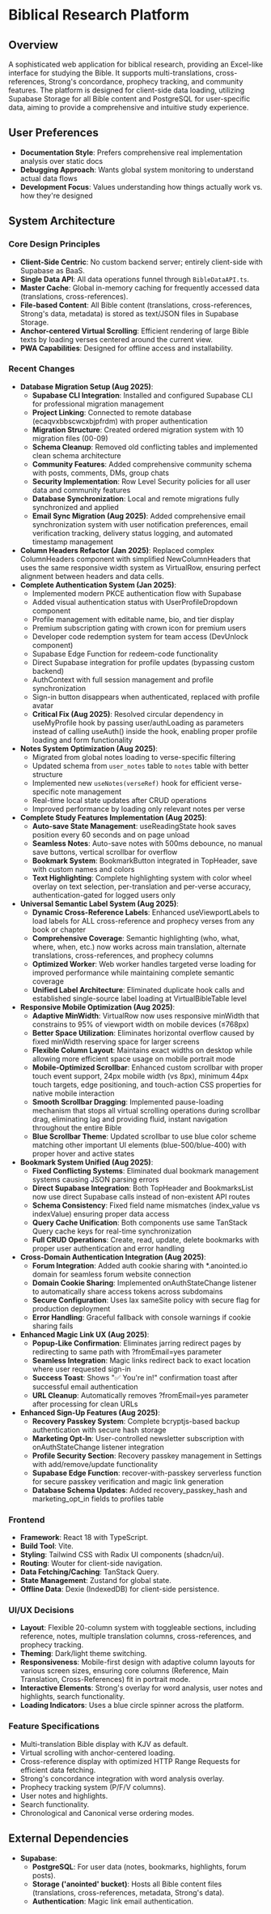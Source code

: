 # Biblical Research Platform

## Overview
A sophisticated web application for biblical research, providing an Excel-like interface for studying the Bible. It supports multi-translations, cross-references, Strong's concordance, prophecy tracking, and community features. The platform is designed for client-side data loading, utilizing Supabase Storage for all Bible content and PostgreSQL for user-specific data, aiming to provide a comprehensive and intuitive study experience.

## User Preferences
- **Documentation Style**: Prefers comprehensive real implementation analysis over static docs
- **Debugging Approach**: Wants global system monitoring to understand actual data flows
- **Development Focus**: Values understanding how things actually work vs. how they're designed

## System Architecture

### Core Design Principles
- **Client-Side Centric**: No custom backend server; entirely client-side with Supabase as BaaS.
- **Single Data API**: All data operations funnel through `BibleDataAPI.ts`.
- **Master Cache**: Global in-memory caching for frequently accessed data (translations, cross-references).
- **File-based Content**: All Bible content (translations, cross-references, Strong's data, metadata) is stored as text/JSON files in Supabase Storage.
- **Anchor-centered Virtual Scrolling**: Efficient rendering of large Bible texts by loading verses centered around the current view.
- **PWA Capabilities**: Designed for offline access and installability.

### Recent Changes
- **Database Migration Setup (Aug 2025)**:
  - **Supabase CLI Integration**: Installed and configured Supabase CLI for professional migration management
  - **Project Linking**: Connected to remote database (ecaqvxbbscwcxbjpfrdm) with proper authentication
  - **Migration Structure**: Created ordered migration system with 10 migration files (00-09)
  - **Schema Cleanup**: Removed old conflicting tables and implemented clean schema architecture
  - **Community Features**: Added comprehensive community schema with posts, comments, DMs, group chats
  - **Security Implementation**: Row Level Security policies for all user data and community features
  - **Database Synchronization**: Local and remote migrations fully synchronized and applied
  - **Email Sync Migration (Aug 2025)**: Added comprehensive email synchronization system with user notification preferences, email verification tracking, delivery status logging, and automated timestamp management
- **Column Headers Refactor (Jan 2025)**: Replaced complex ColumnHeaders component with simplified NewColumnHeaders that uses the same responsive width system as VirtualRow, ensuring perfect alignment between headers and data cells.
- **Complete Authentication System (Jan 2025)**: 
  - Implemented modern PKCE authentication flow with Supabase
  - Added visual authentication status with UserProfileDropdown component
  - Profile management with editable name, bio, and tier display
  - Premium subscription gating with crown icon for premium users
  - Developer code redemption system for team access (DevUnlock component)
  - Supabase Edge Function for redeem-code functionality
  - Direct Supabase integration for profile updates (bypassing custom backend)
  - AuthContext with full session management and profile synchronization
  - Sign-in button disappears when authenticated, replaced with profile avatar
  - **Critical Fix (Aug 2025)**: Resolved circular dependency in useMyProfile hook by passing user/authLoading as parameters instead of calling useAuth() inside the hook, enabling proper profile loading and form functionality
- **Notes System Optimization (Aug 2025)**:
  - Migrated from global notes loading to verse-specific filtering
  - Updated schema from `user_notes` table to `notes` table with better structure
  - Implemented new `useNotes(verseRef)` hook for efficient verse-specific note management
  - Real-time local state updates after CRUD operations
  - Improved performance by loading only relevant notes per verse
- **Complete Study Features Implementation (Aug 2025)**:
  - **Auto-save State Management**: useReadingState hook saves position every 60 seconds and on page unload
  - **Seamless Notes**: Auto-save notes with 500ms debounce, no manual save buttons, vertical scrollbar for overflow
  - **Bookmark System**: BookmarkButton integrated in TopHeader, save with custom names and colors
  - **Text Highlighting**: Complete highlighting system with color wheel overlay on text selection, per-translation and per-verse accuracy, authentication-gated for logged users only
- **Universal Semantic Label System (Aug 2025)**:
  - **Dynamic Cross-Reference Labels**: Enhanced useViewportLabels to load labels for ALL cross-reference and prophecy verses from any book or chapter
  - **Comprehensive Coverage**: Semantic highlighting (who, what, where, when, etc.) now works across main translation, alternate translations, cross-references, and prophecy columns
  - **Optimized Worker**: Web worker handles targeted verse loading for improved performance while maintaining complete semantic coverage
  - **Unified Label Architecture**: Eliminated duplicate hook calls and established single-source label loading at VirtualBibleTable level
- **Responsive Mobile Optimization (Aug 2025)**:
  - **Adaptive MinWidth**: VirtualRow now uses responsive minWidth that constrains to 95% of viewport width on mobile devices (≤768px)
  - **Better Space Utilization**: Eliminates horizontal overflow caused by fixed minWidth reserving space for larger screens
  - **Flexible Column Layout**: Maintains exact widths on desktop while allowing more efficient space usage on mobile portrait mode
  - **Mobile-Optimized Scrollbar**: Enhanced custom scrollbar with proper touch event support, 24px mobile width (vs 8px), minimum 44px touch targets, edge positioning, and touch-action CSS properties for native mobile interaction
  - **Smooth Scrollbar Dragging**: Implemented pause-loading mechanism that stops all virtual scrolling operations during scrollbar drag, eliminating lag and providing fluid, instant navigation throughout the entire Bible
  - **Blue Scrollbar Theme**: Updated scrollbar to use blue color scheme matching other important UI elements (blue-500/blue-400) with proper hover and active states
- **Bookmark System Unified (Aug 2025)**:
  - **Fixed Conflicting Systems**: Eliminated dual bookmark management systems causing JSON parsing errors
  - **Direct Supabase Integration**: Both TopHeader and BookmarksList now use direct Supabase calls instead of non-existent API routes
  - **Schema Consistency**: Fixed field name mismatches (index_value vs indexValue) ensuring proper data access
  - **Query Cache Unification**: Both components use same TanStack Query cache keys for real-time synchronization
  - **Full CRUD Operations**: Create, read, update, delete bookmarks with proper user authentication and error handling
- **Cross-Domain Authentication Integration (Aug 2025)**:
  - **Forum Integration**: Added auth cookie sharing with *.anointed.io domain for seamless forum website connection
  - **Domain Cookie Sharing**: Implemented onAuthStateChange listener to automatically share access tokens across subdomains
  - **Secure Configuration**: Uses lax sameSite policy with secure flag for production deployment
  - **Error Handling**: Graceful fallback with console warnings if cookie sharing fails
- **Enhanced Magic Link UX (Aug 2025)**:
  - **Popup-Like Confirmation**: Eliminates jarring redirect pages by redirecting to same path with ?fromEmail=yes parameter
  - **Seamless Integration**: Magic links redirect back to exact location where user requested sign-in
  - **Success Toast**: Shows "✅ You're in!" confirmation toast after successful email authentication
  - **URL Cleanup**: Automatically removes ?fromEmail=yes parameter after processing for clean URLs
- **Enhanced Sign-Up Features (Aug 2025)**:
  - **Recovery Passkey System**: Complete bcryptjs-based backup authentication with secure hash storage
  - **Marketing Opt-In**: User-controlled newsletter subscription with onAuthStateChange listener integration
  - **Profile Security Section**: Recovery passkey management in Settings with add/remove/update functionality
  - **Supabase Edge Function**: recover-with-passkey serverless function for secure passkey verification and magic link generation
  - **Database Schema Updates**: Added recovery_passkey_hash and marketing_opt_in fields to profiles table

### Frontend
- **Framework**: React 18 with TypeScript.
- **Build Tool**: Vite.
- **Styling**: Tailwind CSS with Radix UI components (shadcn/ui).
- **Routing**: Wouter for client-side navigation.
- **Data Fetching/Caching**: TanStack Query.
- **State Management**: Zustand for global state.
- **Offline Data**: Dexie (IndexedDB) for client-side persistence.

### UI/UX Decisions
- **Layout**: Flexible 20-column system with toggleable sections, including reference, notes, multiple translation columns, cross-references, and prophecy tracking.
- **Theming**: Dark/light theme switching.
- **Responsiveness**: Mobile-first design with adaptive column layouts for various screen sizes, ensuring core columns (Reference, Main Translation, Cross-References) fit in portrait mode.
- **Interactive Elements**: Strong's overlay for word analysis, user notes and highlights, search functionality.
- **Loading Indicators**: Uses a blue circle spinner across the platform.

### Feature Specifications
- Multi-translation Bible display with KJV as default.
- Virtual scrolling with anchor-centered loading.
- Cross-reference display with optimized HTTP Range Requests for efficient data fetching.
- Strong's concordance integration with word analysis overlay.
- Prophecy tracking system (P/F/V columns).
- User notes and highlights.
- Search functionality.
- Chronological and Canonical verse ordering modes.

## External Dependencies
- **Supabase**:
    - **PostgreSQL**: For user data (notes, bookmarks, highlights, forum posts).
    - **Storage ('anointed' bucket)**: Hosts all Bible content files (translations, cross-references, metadata, Strong's data).
    - **Authentication**: Magic link email authentication.